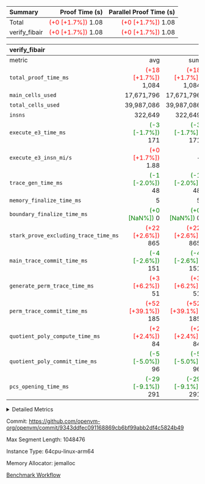 | Summary | Proof Time (s) | Parallel Proof Time (s) |
|:---|---:|---:|
| Total | <span style='color: red'>(+0 [+1.7%])</span> 1.08 | <span style='color: red'>(+0 [+1.7%])</span> 1.08 |
| verify_fibair | <span style='color: red'>(+0 [+1.7%])</span> 1.08 | <span style='color: red'>(+0 [+1.7%])</span> 1.08 |


| verify_fibair |||||
|:---|---:|---:|---:|---:|
|metric|avg|sum|max|min|
| `total_proof_time_ms ` | <span style='color: red'>(+18 [+1.7%])</span> 1,084 | <span style='color: red'>(+18 [+1.7%])</span> 1,084 | <span style='color: red'>(+18 [+1.7%])</span> 1,084 | <span style='color: red'>(+18 [+1.7%])</span> 1,084 |
| `main_cells_used     ` |  17,671,796 |  17,671,796 |  17,671,796 |  17,671,796 |
| `total_cells_used    ` |  39,987,086 |  39,987,086 |  39,987,086 |  39,987,086 |
| `insns               ` |  322,649 |  322,649 |  322,649 |  322,649 |
| `execute_e3_time_ms  ` | <span style='color: green'>(-3 [-1.7%])</span> 171 | <span style='color: green'>(-3 [-1.7%])</span> 171 | <span style='color: green'>(-3 [-1.7%])</span> 171 | <span style='color: green'>(-3 [-1.7%])</span> 171 |
| `execute_e3_insn_mi/s` | <span style='color: red'>(+0 [+1.7%])</span> 1.88 | -          | <span style='color: red'>(+0 [+1.7%])</span> 1.88 | <span style='color: red'>(+0 [+1.7%])</span> 1.88 |
| `trace_gen_time_ms   ` | <span style='color: green'>(-1 [-2.0%])</span> 48 | <span style='color: green'>(-1 [-2.0%])</span> 48 | <span style='color: green'>(-1 [-2.0%])</span> 48 | <span style='color: green'>(-1 [-2.0%])</span> 48 |
| `memory_finalize_time_ms` |  5 |  5 |  5 |  5 |
| `boundary_finalize_time_ms` | <span style='color: green'>(+0 [NaN%])</span> 0 | <span style='color: green'>(+0 [NaN%])</span> 0 | <span style='color: green'>(+0 [NaN%])</span> 0 | <span style='color: green'>(+0 [NaN%])</span> 0 |
| `stark_prove_excluding_trace_time_ms` | <span style='color: red'>(+22 [+2.6%])</span> 865 | <span style='color: red'>(+22 [+2.6%])</span> 865 | <span style='color: red'>(+22 [+2.6%])</span> 865 | <span style='color: red'>(+22 [+2.6%])</span> 865 |
| `main_trace_commit_time_ms` | <span style='color: green'>(-4 [-2.6%])</span> 151 | <span style='color: green'>(-4 [-2.6%])</span> 151 | <span style='color: green'>(-4 [-2.6%])</span> 151 | <span style='color: green'>(-4 [-2.6%])</span> 151 |
| `generate_perm_trace_time_ms` | <span style='color: red'>(+3 [+6.2%])</span> 51 | <span style='color: red'>(+3 [+6.2%])</span> 51 | <span style='color: red'>(+3 [+6.2%])</span> 51 | <span style='color: red'>(+3 [+6.2%])</span> 51 |
| `perm_trace_commit_time_ms` | <span style='color: red'>(+52 [+39.1%])</span> 185 | <span style='color: red'>(+52 [+39.1%])</span> 185 | <span style='color: red'>(+52 [+39.1%])</span> 185 | <span style='color: red'>(+52 [+39.1%])</span> 185 |
| `quotient_poly_compute_time_ms` | <span style='color: red'>(+2 [+2.4%])</span> 84 | <span style='color: red'>(+2 [+2.4%])</span> 84 | <span style='color: red'>(+2 [+2.4%])</span> 84 | <span style='color: red'>(+2 [+2.4%])</span> 84 |
| `quotient_poly_commit_time_ms` | <span style='color: green'>(-5 [-5.0%])</span> 96 | <span style='color: green'>(-5 [-5.0%])</span> 96 | <span style='color: green'>(-5 [-5.0%])</span> 96 | <span style='color: green'>(-5 [-5.0%])</span> 96 |
| `pcs_opening_time_ms ` | <span style='color: green'>(-29 [-9.1%])</span> 291 | <span style='color: green'>(-29 [-9.1%])</span> 291 | <span style='color: green'>(-29 [-9.1%])</span> 291 | <span style='color: green'>(-29 [-9.1%])</span> 291 |



<details>
<summary>Detailed Metrics</summary>

|  | verify_program_compile_ms | total_cells | stark_prove_excluding_trace_time_ms | quotient_poly_compute_time_ms | quotient_poly_commit_time_ms | perm_trace_commit_time_ms | pcs_opening_time_ms | main_trace_commit_time_ms | app proof_time_ms |
| --- | --- | --- | --- | --- | --- | --- | --- | --- |
|  | 7 | 65,536 | 36 | 1 | 6 | 0 | 21 | 7 | 2,173 | 

| air_name | rows | quotient_deg | main_cols | interactions | constraints | cells |
| --- | --- | --- | --- | --- | --- | --- |
| AccessAdapterAir<2> |  | 2 |  | 5 | 12 |  | 
| AccessAdapterAir<4> |  | 2 |  | 5 | 12 |  | 
| AccessAdapterAir<8> |  | 2 |  | 5 | 12 |  | 
| FibonacciAir | 32,768 | 1 | 2 |  | 5 | 65,536 | 
| FriReducedOpeningAir |  | 2 |  | 39 | 71 |  | 
| JalRangeCheckAir |  | 2 |  | 9 | 14 |  | 
| NativePoseidon2Air<BabyBearParameters>, 1> |  | 2 |  | 136 | 572 |  | 
| PhantomAir |  | 2 |  | 3 | 5 |  | 
| ProgramAir |  | 1 |  | 1 | 4 |  | 
| VariableRangeCheckerAir |  | 1 |  | 1 | 4 |  | 
| VmAirWrapper<AluNativeAdapterAir, FieldArithmeticCoreAir> |  | 2 |  | 15 | 27 |  | 
| VmAirWrapper<BranchNativeAdapterAir, BranchEqualCoreAir<1> |  | 2 |  | 11 | 25 |  | 
| VmAirWrapper<NativeAdapterAir<2, 0>, PublicValuesCoreAir> |  | 2 |  | 11 | 29 |  | 
| VmAirWrapper<NativeLoadStoreAdapterAir<1>, NativeLoadStoreCoreAir<1> |  | 2 |  | 15 | 20 |  | 
| VmAirWrapper<NativeLoadStoreAdapterAir<4>, NativeLoadStoreCoreAir<4> |  | 2 |  | 15 | 20 |  | 
| VmAirWrapper<NativeVectorizedAdapterAir<4>, FieldExtensionCoreAir> |  | 2 |  | 15 | 27 |  | 
| VmConnectorAir |  | 2 |  | 5 | 11 |  | 
| VolatileBoundaryAir |  | 2 |  | 7 | 19 |  | 

| group | trace_gen_time_ms | total_proof_time_ms | total_cells_used | total_cells | stark_prove_excluding_trace_time_ms | quotient_poly_compute_time_ms | quotient_poly_commit_time_ms | perm_trace_commit_time_ms | pcs_opening_time_ms | memory_finalize_time_ms | main_trace_commit_time_ms | main_cells_used | insns | generate_perm_trace_time_ms | fri.log_blowup | execute_e3_time_ms | execute_e3_insn_mi/s | boundary_finalize_time_ms |
| --- | --- | --- | --- | --- | --- | --- | --- | --- | --- | --- | --- | --- | --- | --- | --- | --- | --- | --- |
| verify_fibair | 48 | 1,084 | 39,987,086 | 62,474,410 | 865 | 84 | 96 | 185 | 291 | 5 | 151 | 17,671,796 | 322,649 | 51 | 1 | 171 | 1.88 | 0 | 

| group | air_name | rows | prep_cols | perm_cols | main_cols | cells |
| --- | --- | --- | --- | --- | --- | --- |
| verify_fibair | AccessAdapterAir<2> | 131,072 |  | 16 | 11 | 3,538,944 | 
| verify_fibair | AccessAdapterAir<4> | 65,536 |  | 16 | 13 | 1,900,544 | 
| verify_fibair | AccessAdapterAir<8> | 128 |  | 16 | 17 | 4,224 | 
| verify_fibair | FriReducedOpeningAir | 2,048 |  | 84 | 27 | 227,328 | 
| verify_fibair | JalRangeCheckAir | 32,768 |  | 28 | 12 | 1,310,720 | 
| verify_fibair | NativePoseidon2Air<BabyBearParameters>, 1> | 32,768 |  | 312 | 398 | 23,265,280 | 
| verify_fibair | PhantomAir | 16,384 |  | 12 | 6 | 294,912 | 
| verify_fibair | ProgramAir | 8,192 |  | 8 | 10 | 147,456 | 
| verify_fibair | VariableRangeCheckerAir | 262,144 | 2 | 8 | 1 | 2,359,296 | 
| verify_fibair | VmAirWrapper<AluNativeAdapterAir, FieldArithmeticCoreAir> | 262,144 |  | 36 | 29 | 17,039,360 | 
| verify_fibair | VmAirWrapper<BranchNativeAdapterAir, BranchEqualCoreAir<1> | 32,768 |  | 28 | 23 | 1,671,168 | 
| verify_fibair | VmAirWrapper<NativeLoadStoreAdapterAir<1>, NativeLoadStoreCoreAir<1> | 65,536 |  | 40 | 21 | 3,997,696 | 
| verify_fibair | VmAirWrapper<NativeLoadStoreAdapterAir<4>, NativeLoadStoreCoreAir<4> | 32,768 |  | 40 | 27 | 2,195,456 | 
| verify_fibair | VmAirWrapper<NativeVectorizedAdapterAir<4>, FieldExtensionCoreAir> | 32,768 |  | 36 | 38 | 2,424,832 | 
| verify_fibair | VmConnectorAir | 2 | 1 | 16 | 5 | 42 | 
| verify_fibair | VolatileBoundaryAir | 65,536 |  | 20 | 12 | 2,097,152 | 

| group | trace_height_constraint | weighted_sum | threshold |
| --- | --- | --- | --- |
| verify_fibair | 0 | 1,085,444 | 2,013,265,921 | 
| verify_fibair | 1 | 5,411,200 | 2,013,265,921 | 
| verify_fibair | 2 | 542,722 | 2,013,265,921 | 
| verify_fibair | 3 | 5,476,612 | 2,013,265,921 | 
| verify_fibair | 4 | 65,536 | 2,013,265,921 | 
| verify_fibair | 5 | 12,851,850 | 2,013,265,921 | 

| trace_height_constraint | threshold |
| --- | --- |
| 0 | 2,013,265,921 | 

</details>


Commit: https://github.com/openvm-org/openvm/commit/9343ddfec091168869cb6bf99abb2df4c5824b49

Max Segment Length: 1048476

Instance Type: 64cpu-linux-arm64

Memory Allocator: jemalloc

[Benchmark Workflow](https://github.com/openvm-org/openvm/actions/runs/16504201976)
